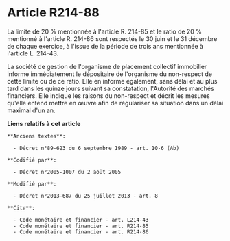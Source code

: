 # Article R214-88

La limite de 20 % mentionnée à l'article R. 214-85 et le ratio de 20 % mentionné à l'article R. 214-86 sont respectés le 30
juin et le 31 décembre de chaque exercice, à l'issue de la période de trois ans mentionnée à l'article L. 214-43. 

La société de gestion de l'organisme de placement collectif immobilier informe immédiatement le dépositaire de l'organisme du
non-respect de cette limite ou de ce ratio. Elle en informe également, sans délai et au plus tard dans les quinze jours
suivant sa constatation, l'Autorité des marchés financiers. Elle indique les raisons du non-respect et décrit les mesures
qu'elle entend mettre en œuvre afin de régulariser sa situation dans un délai maximal d'un an.

**Liens relatifs à cet article**

	**Anciens textes**:

	  - Décret n°89-623 du 6 septembre 1989 - art. 10-6 (Ab)

	**Codifié par**:

	  - Décret n°2005-1007 du 2 août 2005

	**Modifié par**:

	  - Décret n°2013-687 du 25 juillet 2013 - art. 8

	**Cite**:

	  - Code monétaire et financier - art. L214-43
	  - Code monétaire et financier - art. R214-85
	  - Code monétaire et financier - art. R214-86
